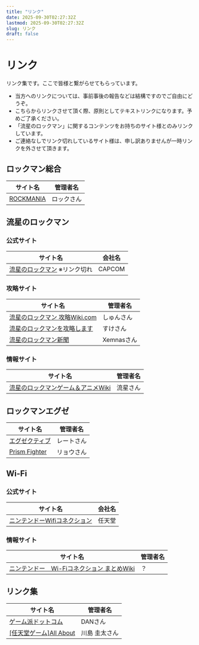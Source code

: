 ```yaml
---
title: "リンク"
date: 2025-09-30T02:27:32Z
lastmod: 2025-09-30T02:27:32Z
slug: リンク
draft: false
---
```


# リンク

リンク集です。ここで皆様と繋がらせてもらっています。<br />
- 当方へのリンクについては、事前事後の報告などは結構ですのでご自由にどうぞ。
- こちらからリンクさせて頂く際、原則としてテキストリンクになります。予めご了承ください。
- 「流星のロックマン」に関するコンテンツをお持ちのサイト様とのみリンクしています。
- ご連絡なしでリンク切れしているサイト様は、申し訳ありませんが一時リンクを外させて頂きます。

## ロックマン総合
| サイト名                                                                                                    |管理者名|
|---------------------------------------------------------------------------------------------------------|---|
| [ROCKMANIA](http://park1.wakwak.com/~rockmania/)|ロックさん|

## 流星のロックマン
### 公式サイト
| サイト名                                               |会社名|
|----------------------------------------------------|---|
| [流星のロックマン](http://www.capcom.co.jp/ryusei/) ※リンク切れ |CAPCOM|

### 攻略サイト
|サイト名|管理者名|
|---|---|
|[流星のロックマン 攻略Wiki.com](http://kouryakuwiki.com/)|しゅんさん|
|[流星のロックマンを攻略します](http://kouryakusimasu.web.fc2.com/ryusei/)|すけさん|
|[流星のロックマン新聞](http://d.hatena.ne.jp/Xemnas/)|Xemnasさん|

### 情報サイト
|サイト名|管理者名|
|---|---|
|[流星のロックマンゲーム＆アニメWiki](http://www10.atwiki.jp/ryuseinorockman/)|流星さん|

## ロックマンエグゼ
| サイト名                                             |管理者名|
|--------------------------------------------------|---|
| [エグゼクティブ](http://wel.squares.net/exe/)           |レートさん|
| [Prism Fighter](http://prism.s27.xrea.com/) |リョウさん|

## Wi-Fi
### 公式サイト
|サイト名|会社名|
|---|---|
|[ニンテンドーWifiコネクション](http://wifi.nintendo.co.jp/)|任天堂|

### 情報サイト
|サイト名|管理者名|
|---|---|
|[ニンテンドー　Wi-Fiコネクション まとめWiki](http://www6.atwiki.jp/nwc/)|？|

## リンク集
|サイト名|管理者名|
|---|---|
|[ゲーム派ドットコム](http://www.gameha.com/)|DANさん|
|[[任天堂ゲーム]All About](http://allabout.co.jp/game/gameboy/)|川島 圭太さん|